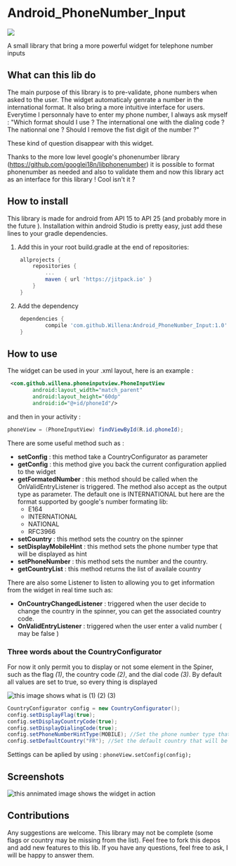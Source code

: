 # Android_PhoneNumber_Input
[![](https://jitpack.io/v/Willena/Android_PhoneNumber_Input.svg)](https://jitpack.io/#Willena/Android_PhoneNumber_Input)

A small library that bring a more powerful widget for telephone number inputs

## What can this lib do

The main purpose of this library is to pre-validate, phone numbers when asked to the user. The widget automaticaly genrate a number in the international format.
It also bring a more intuitive interface for users. Everytime I personnaly have to enter my phone number, I always ask myself : "Which format should I use ? The international one with the dialing code ? The nationnal one ? Should I remove the fist digit of the number ?"

These kind of question disappear with this widget.

Thanks to the more low level google's phonenumber library (https://github.com/googlei18n/libphonenumber) it is possible to format phonenumber as needed and also to validate them and now this library act as an interface for this library ! Cool isn't it ?

## How to install

This library is made for android from API 15 to API 25 (and probably more in the future ).
Installation within android Studio is pretty easy, just add these lines to your gradle dependencies.

1. Add this in your root build.gradle at the end of repositories:
```gradle
	allprojects {
		repositories {
			...
			maven { url 'https://jitpack.io' }
		}
	}
  ```
2. Add the dependency
```gradle
	dependencies {
	        compile 'com.github.Willena:Android_PhoneNumber_Input:1.0'
	}
```
## How to use

The widget can be used in your .xml layout, here is an example :
```xml
 <com.github.willena.phoneinputview.PhoneInputView
        android:layout_width="match_parent"
        android:layout_height="60dp"
        android:id="@+id/phoneId"/>
```
  
  and then in your activity :
  
```java
phoneView = (PhoneInputView) findViewById(R.id.phoneId);
```
 
There are some useful method such as :
- **setConfig** : this method take a CountryConfigurator as parameter
- **getConfig** : this method give you back the current configuration applied to the widget
- **getFormatedNumber** : this method should be called when the OnValidEntryListener is triggered. The method also accept as the output type as parameter. The default one is INTERNATIONAL but here are the format supported by google's number formating lib:
  * E164
  * INTERNATIONAL
  * NATIONAL
  * RFC3966
- **setCountry** : this method sets the country on the spinner
- **setDisplayMobileHint** : this method sets the phone number type that will be displayed as hint
- **setPhoneNumber** : this method sets the number and the country.
- **getCountryList** : this method returns the list of availale country

There are also some Listener to listen to allowing you to get information from the widget in real time such as:
- **OnCountryChangedListener** : triggered when the user decide to change the country in the spinner, you can get the associated country code.
- **OnValidEntryListener** : triggered when the user enter a valid number ( may be false )

### Three words about the CountryConfigurator

For now it only permit you to display or not some element in the Spiner, such as the flag _(1)_, the country code _(2)_, and the dial code _(3)_.
By default all values are set to true, so every thing is displayed

![this image shows what is (1) (2) (3) ](https://github.com/Willena/Android_PhoneNumber_Input/raw/master/screenshoot/spinner_display_explain.png)


```java
CountryConfigurator config = new CountryConfigurator();
config.setDisplayFlag(true);
config.setDisplayCountryCode(true);
config.setDisplayDialingCode(true);
config.setPhoneNumberHintType(MOBILE); //Set the phone number type that will be displayed as hint (MOBILE, FIXED, NONE)
config.setDefaultCountry("FR"); //Set the default country that will be selected when loading
``` 

Settings can be aplied by using : ``` phoneView.setConfig(config); ```

## Screenshots

![this annimated image shows the widget in action](https://github.com/Willena/Android_PhoneNumber_Input/raw/master/screenshoot/demo_phone_number.gif)


## Contributions
Any suggestions are welcome.
This library may not be complete (some flags or country may be missing from the list). Feel free to fork this depos and add new features to this lib.
If you have any questions, feel free to ask, I will be happy to answer them.


